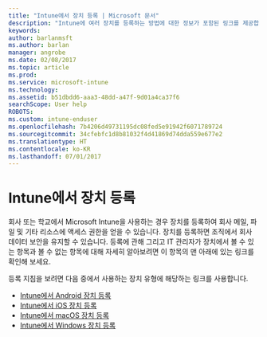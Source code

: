 ```yaml
---
title: "Intune에서 장치 등록 | Microsoft 문서"
description: "Intune에 여러 장치를 등록하는 방법에 대한 정보가 포함된 링크를 제공합니다."
keywords: 
author: barlanmsft
ms.author: barlan
manager: angrobe
ms.date: 02/08/2017
ms.topic: article
ms.prod: 
ms.service: microsoft-intune
ms.technology: 
ms.assetid: b51dbdd6-aaa3-48dd-a47f-9d01a4ca37f6
searchScope: User help
ROBOTS: 
ms.custom: intune-enduser
ms.openlocfilehash: 7b4206d49731195dc08fed5e91942f6071789724
ms.sourcegitcommit: 34cfebfc1d8b81032f4d41869d74dda559e677e2
ms.translationtype: HT
ms.contentlocale: ko-KR
ms.lasthandoff: 07/01/2017
---
```

# <a name="enroll-your-device-in-intune"></a>Intune에서 장치 등록

회사 또는 학교에서 Microsoft Intune을 사용하는 경우 장치를 등록하여 회사 메일, 파일 및 기타 리소스에 액세스 권한을 얻을 수 있습니다. 장치를 등록하면 조직에서 회사 데이터 보안을 유지할 수 있습니다. 등록에 관해 그리고 IT 관리자가 장치에서 볼 수 있는 항목과 볼 수 없는 항목에 대해 자세히 알아보려면 이 항목의 맨 아래에 있는 링크를 확인해 보세요.

등록 지침을 보려면 다음 중에서 사용하는 장치 유형에 해당하는 링크를 사용합니다.

- [Intune에서 Android 장치 등록](enroll-your-device-in-Intune-android.md)
- [Intune에서 iOS 장치 등록](enroll-your-device-in-intune-ios.md)
- [Intune에서 macOS 장치 등록](enroll-your-device-in-intune-macos.md)
- [Intune에서 Windows 장치 등록](enroll-your-device-in-intune-windows.md)
